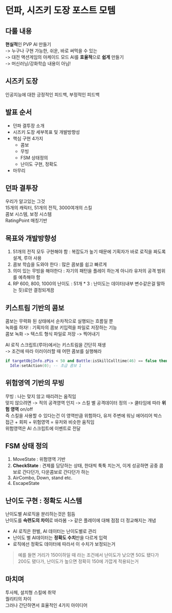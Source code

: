 # 던파, 시즈키 도장 포스트 모템

## 다룰 내용
**현실적**인 PVP AI 만들기  
-> 누구나 구현 가능한, 쉬운, 바로 써먹을 수 있는  
-> 대전 액션게임의 아케이드 모드 AI를 **효율적**으로 **쉽게** 만들기  
-> 머신러닝/강화학습 내용이 아님!

## 시즈키 도장
인공지능에 대한 긍정적인 피드백, 부정적인 피드백

## 발표 순서
- 던파 결투장 소개
- 시즈키 도장 세부목표 및 개발방향성
- 핵심 구현 4가지
  - 콤보
  - 무빙
  - FSM 상태정의
  - 난이도 구현, 정확도
- 마무리

## 던파 결투장
우리가 알고있는 그것  
15개의 캐릭터, 51개의 전직, 3000여개의 스킬  
콤보 시스템, 보정 시스템  
RatingPoint 매칭기반

## 목표와 개발방향성
1. 51개의 전직 모두 구현해야 함 : 복잡도가 높기 때문에 기획자가 바로 로직을 짜도록 설계, 루아 사용
2. 콤보 학습을 도와야 한다 : 많은 콤보를 쉽고 빠르게
3. 의미 있는 무빙을 해야한다 : 자기의 패턴을 플레이 하는게 아니라 유저의 공격 범위를 예측해야 함
4. RP 600, 800, 1000의 난이도 : 51개 \* 3 : 난이도는 데이터(내부 변수같은걸 말하는 듯)로만 결정되게끔

## 키스트림 기반의 콤보
콤보는 무력화 된 상태에서 순차적으로 실행되는 흐름일 뿐  
녹화를 하자! : 기획자의 콤보 키입력을 파일로 저장하는 기능  
콤보 녹화 -> 텍스트 형식 파일로 저장 -> 찍어내기

AI 로직 스크립트(루아)에서는 키스트림을 간단히 재생  
-> 조건에 따라 이러이러할 때 어떤 콤보를 실행해라  
```lua
if targetObjInfo.zPis < 50 and Battle:isSkillColltime(46) == false then
  Idle:setAction(0); -- 초급 콤보 1
```

## 위험영역 기반의 무빙
무빙 : 나는 맞지 않고 때리려는 움직임  
맞지 않으려면 -> 적의 공격영역 인지 -> 스킬 별 공격데이터 정의 -> 쿨타임에 따라 **위험 영역** on/off  
즉 스킬을 사용할 수 있다는건 이 영역만큼 위험하다, 유저 주변에 워닝 에어리어 박스  
접근 + 회피 + 위험영역 = 유저와 비슷한 움직임  
위험영역은 AI 스크립트에 이벤트로 전달

## FSM 상태 정의
1. MoveState : 위험영역 기반
2. **CheckState** : 견제를 담당하는 상태, 한대씩 툭툭 치는거, 이게 성공하면 공중 콤보로 간다던가, 다운콤보로 간다던가 하는
3. AirCombo, Down, stand etc.
4. EscapeState

## 난이도 구현 : 정확도 시스템
난이도별 AI로직을 분리하는것은 힘듬  
난이도를 **숙련도의 차이**로 바라봄 -> 같은 플레이에 대해 점점 더 정교해지는 개념  
- AI 로직은 한벌, AI 데이터는 난이도별로 관리
- 난이도 별 AI데이터는 **정확도 수치**만을 다르게 입력
- 로직에선 정확도 데이터에 따라서 이 수치가 보정되는거
> 예를 들면 거리가 150이하일 때 라는 조건에서 난이도가 낮으면 50도 됐다가 200도 됐다가, 난이도가 높으면 정확히 150에 가깝게 적용되는거

## 마치며
투사체, 설치형 스킬에 취약  
퀄리티의 차이  
그러나 간단하면서 효율적인 4가지 아이디어
